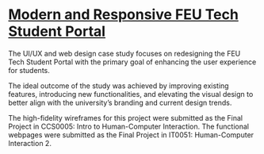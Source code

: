 # [**Modern and Responsive FEU Tech Student Portal**](https://normanbareo.github.io/FEU-Tech-Student-Portal/Login/login.html)

The UI/UX and web design case study focuses on redesigning the FEU Tech Student Portal with the primary goal of enhancing the user experience for students. 

The ideal outcome of the study was achieved by improving existing features, introducing new functionalities, and elevating the visual design to better align with the university’s branding and current design trends.

The high-fidelity wireframes for this project were submitted as the Final Project in CCS0005: Intro to Human-Computer Interaction. The functional webpages were submitted as the Final Project in IT0051: Human-Computer Interaction 2.
